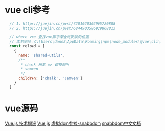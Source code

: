 # vue cli参考
```js
  // 1. https://juejin.cn/post/7201020302905720888
  // 2. https://juejin.cn/post/6844903586929868813

  // where vue 查找vue脚手架全局安装的位置
  // 本机地址：C:\Users\dane2\AppData\Roaming\npm\node_modules\@vue\cli\bin
  const reload = [
    {
      name: 'shared-utils',
      /**
       * chalk 粉笔 => 调整颜色
       * semven   
       */
      children: ['chalk', 'semven']
    }
  ]
```


# vue源码
<!-- // 格式为 [link text] (url) -->
[Vue.js 技术揭秘](https://github.com/rhymedys/vue-analysis/tree/master)
[Vue.js](https://github1s.com/vuejs/vue)
[虚拟dom参考-snabbdom](https://github.com/snabbdom/snabbdom)
[snabbdom中文文档](https://github.com/snabbdom/snabbdom/blob/HEAD/README-zh_CN.md)
